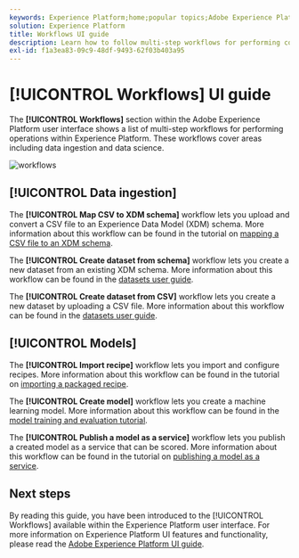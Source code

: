```yaml
---
keywords: Experience Platform;home;popular topics;Adobe Experience Platform;user guide;ui guide;workflows ui guide;workflows;workflows user guide;
solution: Experience Platform
title: Workflows UI guide
description: Learn how to follow multi-step workflows for performing common operations within the Adobe Experience Platform user interface.
exl-id: f1a3ea83-09c9-48df-9493-62f03b403a95
---
```

# [!UICONTROL Workflows] UI guide

The **[!UICONTROL Workflows]** section within the Adobe Experience Platform user interface shows a list of multi-step workflows for performing operations within Experience Platform. These workflows cover areas including data ingestion and data science.

![workflows](./images/workflows/workflows.png)

## [!UICONTROL Data ingestion]

The **[!UICONTROL Map CSV to XDM schema]** workflow lets you upload and convert a CSV file to an Experience Data Model (XDM) schema. More information about this workflow can be found in the tutorial on [mapping a CSV file to an XDM schema](../ingestion/tutorials/map-csv/overview.md).

The **[!UICONTROL Create dataset from schema]** workflow lets you create a new dataset from an existing XDM schema. More information about this workflow can be found in the [datasets user guide](../catalog/datasets/user-guide.md#schema).

The **[!UICONTROL Create dataset from CSV]** workflow lets you create a new dataset by uploading a CSV file. More information about this workflow can be found in the [datasets user guide](../catalog/datasets/user-guide.md#csv).

## [!UICONTROL Models]

The **[!UICONTROL Import recipe]** workflow lets you import and configure recipes. More information about this workflow can be found in the tutorial on [importing a packaged recipe](../data-science-workspace/models-recipes/import-packaged-recipe-ui.md).

The **[!UICONTROL Create model]** workflow lets you create a machine learning model. More information about this workflow can be found in the [model training and evaluation tutorial](../data-science-workspace/models-recipes/train-evaluate-model-ui.md).

The **[!UICONTROL Publish a model as a service]** workflow lets you publish a created model as a service that can be scored. More information about this workflow can be found in the tutorial on [publishing a model as a service](../data-science-workspace/models-recipes/publish-model-service-ui.md).

## Next steps

By reading this guide, you have been introduced to the [!UICONTROL Workflows] available within the Experience Platform user interface. For more information on Experience Platform UI features and functionality, please read the [Adobe Experience Platform UI guide](ui-guide.md).
